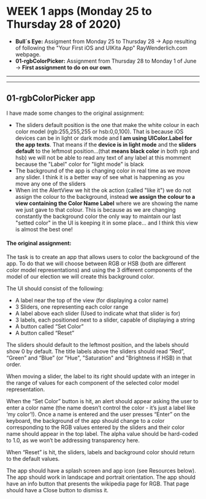 # WEEK 1 apps (Monday 25 to Thursday 28 of 2020)
 - **Bull´s Eye:** Assigment from Monday 25 to Thursday 28 -> App resulting of following the "Your First iOS and UIKita App"
                RayWenderlich.com webpage.  
 - **01-rgbColorPicker:** Assignment from Thursday 28 to Monday 1 of June -> **First assignment to do on our own**.

---
---

## 01-rgbColorPicker app
I have made some changes to the original assignment:  
- The sliders default position is the one that make the white colour in each color model (rgb:255,255,255 or hsb:0,0,100).
  That is because iOS devices can be in light or dark mode and **I am using UIColor.Label for the app texts**. That means
  if the **device is in light mode** and the **sliders default** to the leftmost position...(that **means black color** in 
  both rgb and hsb) we will not be able to read any text of any label at this momment because the "Label" color for
  "light mode" is black
- The background of the app is changing color in real time as we move any slider. I think it is a better way of see what is
  happening as you move any one of the sliders
- When int the AlertView we hit the ok action (called "like it") we do not assign the colour to the background, instead **we**
  **assign the colour to a view containing the Color Name Label** where we are showing the name we just gave to that colour. 
  This is because as we are changing constantly the background color the only way to maintain our last "setted color" in 
  the UI is keeping it in some place... and I think this view is almost the best one!  
  
  
  
#### The original assignment:
The task is to create an app that allows users to color the background of the app. To do that we will choose between RGB or HSB (both are different color model representations) and using the 3 different components of the model of our election we will create this background color.

The UI should consist of the following:
- A label near the top of the view (for displaying a color name)
- 3 Sliders, one representing each color range
- A label above each slider (Used to indicate what that slider is for)
- 3 labels, each positioned next to a slider, capable of displaying a string
- A button called “Set Color”
- A button called “Reset”

The sliders should default to the leftmost position, and the labels should show 0 by default. The title labels above the sliders should read “Red”, “Green” and “Blue” (or "Hue", "Saturation" and "Brightness if HSB) in that order.

When moving a slider, the label to its right should update with an integer in the range of values for each component of the selected color model representation.

When the “Set Color” button is hit, an alert should appear asking the user to enter a color name (the name doesn’t control the color - it’s just a label like ‘my color’!). Once a name is entered and the user presses “Enter” on the keyboard, the background of the app should change to a color corresponding to the RGB values entered by the sliders and their color name should appear in the top label. The alpha value should be hard-coded to 1.0, as we won’t be addressing transparency here.

When “Reset” is hit, the sliders, labels and background color should return to the default values.

The app should have a splash screen and app icon (see Resources below).
The app should work in landscape and portrait orientation.
The app should have an info button that presents the wikipedia page for RGB. That page should have a Close button to dismiss it.

